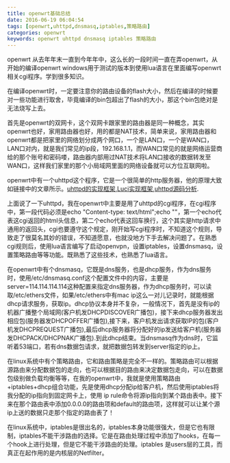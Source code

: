 ```yaml
---
title: openwrt基础总结
date: 2016-06-19 06:04:54
tags: [openwrt,uhttpd,dnsmasq,iptables,策略路由]
categories: openwrt
keywords: openwrt uhttpd dnsmasq iptables 策略路由
---
```


openwrt 从去年年末一直到今年年中，这么长的一段时间一直在弄openwrt，从开始的编译openwrt windows用于测试的版本到使用lua语言在里面编写openwrt相关cgi程序。学到很多知识。

在编译openwrt时，一定要注意你的路由设备的flash大小，然后在编译的时候要对一些功能进行取舍，毕竟编译的bin包超出了flash的大小，那这个bin包绝对是无法烧写上去。
<!--more-->
首先是openwrt的双网卡，这个双网卡跟家里的路由器是同一种概念，其实openwrt也好，家用路由器也好，用的都是NAT技术，简单来说，家用路由器和openwrt都是把家里的网络划分成两个网口，一个是LAN口，一个是WAN口，LAN口对内，就是我们常见的ip段，192.168.1.1，而WAN口常见的就是网络运营商给的那个账号和密码喽，路由器内部用过NAT技术将LAN口接收的数据转发至WAN口，这样我们家里的那个小局域网里面的网络设备就可以方位互联网啦。

openwrt中有一个uhttpd这个程序，它是一个很简单的http服务器，他的原理大致如链接中的文章所示。[uhttpd的实现框架](http://www.cnblogs.com/zmkeil/archive/2013/05/14/3078766.html),[Luci实现框架](http://www.cnblogs.com/zmkeil/archive/2013/05/14/3078774.html),[uhttpd源码分析](http://wanghuanming.com/2014/08/uhttpd-code-analysis/).

上面说了一下uhttpd，我在openwrt中主要是用了uhttpd的cgi程序，在cgi程序中，第一段代码必须是echo "Content-type: text/html";echo ""，第一个echo代表这cgi返回的html头信息，第二个echo代表这回车换行，这个其实是http请求中通用的返回头，cgi也要遵守这个规定，刚开始写cgi程序时，不知道这个规则，导致走了很莫名其妙的错误，不知道愿意，也就没地方下手去解决问题了。在熟悉cgi规则后，使用lua语言编写了启动openvpn，设置iptables，设置dnsmasq，设置策略路由等等功能。既熟悉了这些技术，也熟悉了lua语言。

在openwrt中有个dnsmasq，它既是dns服务，也是dhcp服务，作为dns服务时，使用/etc/dnsmasq.conf这个配置文件中的内容，主要是server=114.114.114.114这种配置来指定dns服务器，作为dhcp服务时，可以读取/etc/ethers文件，如果/etc/ethers中有mac ip这么一对儿记录时，就能根据dhcp请求服务，获取ip。dhcp协议本身并不复杂，一般情况下，首先是没有ip的机器广播整个局域网(客户机发DHCPDISCOVER广播包)，接下来dhcp服务器发出相应包(服务器发DHCPOFFER广播包),接下来，客户机发出请求获取IP的包(客户机发DHCPREQUEST广播包),最后dhcp服务器将分配好的ip发送给客户机(服务器发DHCPACK/DHCPNAK广播包).到此dhcp结束。当dnsmasq作为dns时，它监听着53端口，若有dns数据包请求，就把数据包转发到server指定的ip上。

在linux系统中有个策略路由，它和路由策略是完全不一样的。策略路由可以根据源路由来分配数据包的走向，也可以根据目的路由来决定数据包走向，可以在数据包级别做负载均衡等等，在我的openwrt中，我就是使用策略路由+iptables+dhcp组合功能，先是使用dhcp分配ip给客户机，然后使用iptables将我分配的ip指向到固定网卡上，使用 ip rule命令将源ip指向到某个路由表中。接下来在那个路由表中添加0.0.0.0的路由项和default的路由项，这样就可以让某个源ip上送的数据只走那个指定的路由表了！

在linux系统中，iptables是很出名的，iptables本身功能很强大，但是它也有限制，iptables不能干涉路由的选择。它是在路由处理过程中添加了hooks，在每一个hook上进行处理，但是它不能干涉路由的处理。iptables 是users层的工具，而真正在起作用的是内核层的Netfilter。
